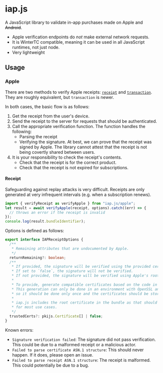 # iap.js

A JavaScript library to validate in-app purchases made on Apple and ~~Android~~.

- Apple verification endpoints do _not_ make external network requests.
- It is WinterTC compatible, meaning it can be used in all JavaScript runtimes, not just node.
- Very lightweight

## Usage

### Apple

There are two methods to verify Apple receipts: [`receipt`](https://developer.apple.com/documentation/appstorereceipts/validating_receipts_on_the_device) and [`transaction`](https://medium.com/@ronaldmannak/how-to-validate-ios-and-macos-in-app-purchases-using-storekit-2-and-server-side-swift-98626641d3ea). They are roughly equivalent, but `transaction` is newer.

In both cases, the basic flow is as follows:

1. Get the receipt from the user's device.
2. Send the receipt to the server for requests that should be authenticated.
3. Call the appropriate verification function. The function handles the following:
   - Parsing the receipt
   - Verifying the signature. At best, we can prove that the receipt was signed by Apple. The library cannot attest that the receipt is not being covertly shared between users.
4. It is your responsibility to check the receipt's contents.
   - Check that the receipt is for the correct product.
   - Check that the receipt is not expired for subscriptions.

#### Receipt

Safeguarding against replay attacks is very difficult. Receipts are only generated at very infrequent intervals (e.g. when a subscription renews).

```javascript
import { verifyReceipt as verifyApple } from "iap.js/apple";
let result = await verifyApple(receipt, options).catch((err) => {
  // throws an error if the receipt is invalid
});
console.log(result.bundleIdentifier);
```

Options is defined as follows:

```typescript
export interface IAPReceiptOptions {
  /**
   * Remaining attributes that are undocumented by Apple.
   */
  returnRemaining?: boolean;
  /**
   * If provided, the signature will be verified using the provided certificates.
   * If set to `false`, the signature will not be verified.
   * If not provided, the signature will be verified using Apple's root certificate.
   *
   * To provide, generate compatible certificates based on the code in `pem.ts`
   * This generation can only be done in an environment with OpenSSL and `exec`,
   * so it should be done only once and the certificates should be stored.
   *
   * iap.js includes the root certificate in the bundle as that should be sufficient
   * for most use cases.
   */
  trustedCerts?: pkijs.Certificate[] | false;
}
```

Known errors:

- `Signature verification failed`: The signature did not pass verification. This could be due to a malformed receipt or a malicious actor.
- `Failed to parse certificate ASN.1 structure`: This should never happen. If it does, please open an issue.
- `Failed to parse receipt ASN.1 structure`: The receipt is malformed. This could potentially be due to a bug.
